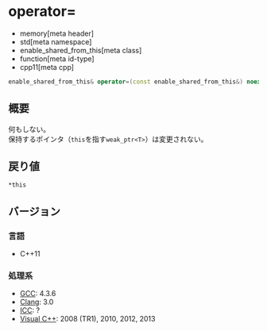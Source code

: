 # operator=
* memory[meta header]
* std[meta namespace]
* enable_shared_from_this[meta class]
* function[meta id-type]
* cpp11[meta cpp]

```cpp
enable_shared_from_this& operator=(const enable_shared_from_this&) noexcept;
```

## 概要
何もしない。  
保持するポインタ（`this`を指す`weak_ptr<T>`）は変更されない。


## 戻り値
`*this`


## バージョン
### 言語
- C++11

### 処理系
- [GCC](/implementation.md#gcc): 4.3.6
- [Clang](/implementation.md#clang): 3.0
- [ICC](/implementation.md#icc): ?
- [Visual C++](/implementation.md#visual_cpp): 2008 (TR1), 2010, 2012, 2013
